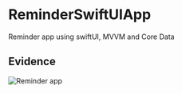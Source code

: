# ReminderSwiftUIApp

Reminder app using swiftUI, MVVM and Core Data

## Evidence

![Reminder app](https://github.com/viktorHbenitez/ReminderSwiftUIApp/blob/master/source/remindersApp.gif)
